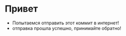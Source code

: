 # Привет

* Попытаемся отправить этот коммит в интернет!
* отправка прошла успешно, принимайте обратно!
